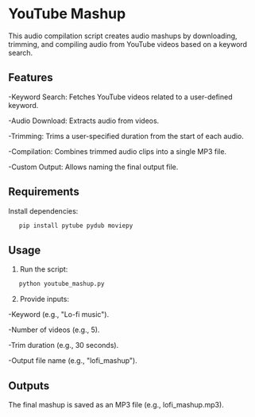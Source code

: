 # YouTube Mashup
This audio compilation script creates audio mashups by downloading, trimming, and compiling audio from YouTube videos based on a keyword search.

## Features
-Keyword Search: Fetches YouTube videos related to a user-defined keyword.

-Audio Download: Extracts audio from videos.

-Trimming: Trims a user-specified duration from the start of each audio.

-Compilation: Combines trimmed audio clips into a single MP3 file.

-Custom Output: Allows naming the final output file.

## Requirements
Install dependencies:
```bash
   pip install pytube pydub moviepy
```

## Usage
1. Run the script:
```bash
   python youtube_mashup.py
```
2. Provide inputs:
   
-Keyword (e.g., "Lo-fi music").

-Number of videos (e.g., 5).

-Trim duration (e.g., 30 seconds).

-Output file name (e.g., "lofi_mashup").

## Outputs
The final mashup is saved as an MP3 file (e.g., lofi_mashup.mp3).


